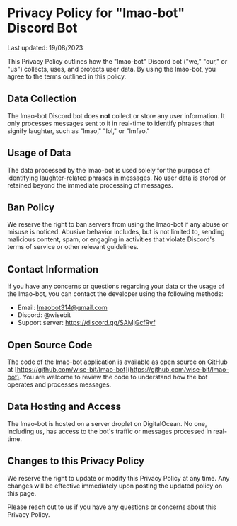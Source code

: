 # Privacy Policy for "lmao-bot" Discord Bot

Last updated: 19/08/2023

This Privacy Policy outlines how the "lmao-bot" Discord bot ("we," "our," or "us") collects, uses, and protects user data. By using the lmao-bot, you agree to the terms outlined in this policy.

## Data Collection

The lmao-bot Discord bot does **not** collect or store any user information. It only processes messages sent to it in real-time to identify phrases that signify laughter, such as "lmao," "lol," or "lmfao."

## Usage of Data

The data processed by the lmao-bot is used solely for the purpose of identifying laughter-related phrases in messages. No user data is stored or retained beyond the immediate processing of messages.

## Ban Policy

We reserve the right to ban servers from using the lmao-bot if any abuse or misuse is noticed. Abusive behavior includes, but is not limited to, sending malicious content, spam, or engaging in activities that violate Discord's terms of service or other relevant guidelines.

## Contact Information

If you have any concerns or questions regarding your data or the usage of the lmao-bot, you can contact the developer using the following methods:

- Email: lmaobot314@gmail.com
- Discord: @wisebit
- Support server: https://discord.gg/SAMjGcfRyf

## Open Source Code

The code of the lmao-bot application is available as open source on GitHub at [https://github.com/wise-bit/lmao-bot](https://github.com/wise-bit/lmao-bot). You are welcome to review the code to understand how the bot operates and processes messages.

## Data Hosting and Access

The lmao-bot is hosted on a server droplet on DigitalOcean. No one, including us, has access to the bot's traffic or messages processed in real-time.

## Changes to this Privacy Policy

We reserve the right to update or modify this Privacy Policy at any time. Any changes will be effective immediately upon posting the updated policy on this page.

Please reach out to us if you have any questions or concerns about this Privacy Policy.
